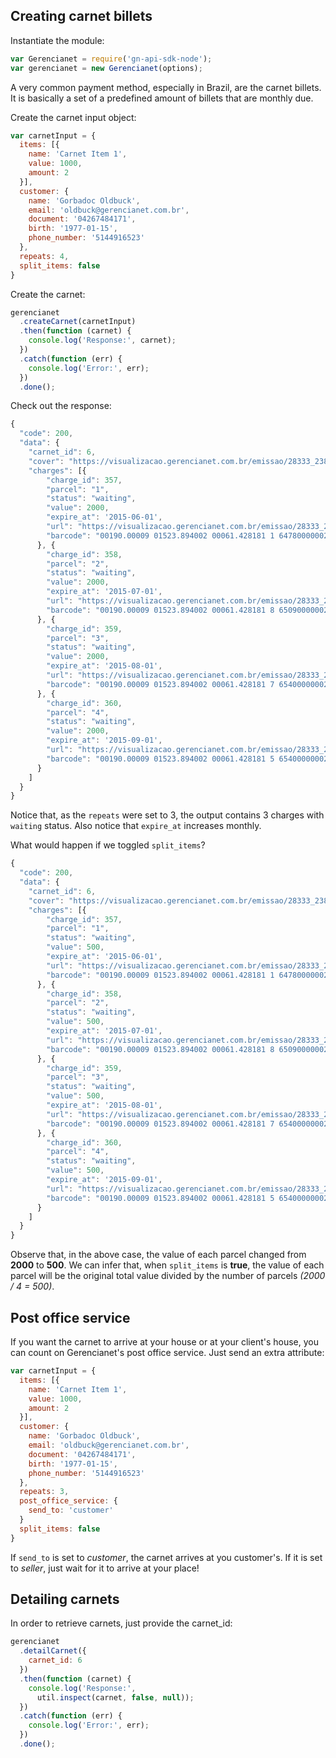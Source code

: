 ## Creating carnet billets

Instantiate the module:

```js
var Gerencianet = require('gn-api-sdk-node');
var gerencianet = new Gerencianet(options);
```

A very common payment method, especially in Brazil, are the carnet billets. It is basically a set of a predefined amount of billets that are monthly due.

Create the carnet input object:

```js
var carnetInput = {
  items: [{
    name: 'Carnet Item 1',
    value: 1000,
    amount: 2
  }],
  customer: {
    name: 'Gorbadoc Oldbuck',
    email: 'oldbuck@gerencianet.com.br',
    document: '04267484171',
    birth: '1977-01-15',
    phone_number: '5144916523'
  },
  repeats: 4,
  split_items: false
}
```

Create the carnet:

```js
gerencianet
  .createCarnet(carnetInput)
  .then(function (carnet) {
    console.log('Response:', carnet);
  })
  .catch(function (err) {
    console.log('Error:', err);
  })
  .done();
```

Check out the response:

```js
{
  "code": 200,
  "data": {
    "carnet_id": 6,
    "cover": "https://visualizacao.gerencianet.com.br/emissao/28333_2385_ZEMAL5/A5CC-28333-61428-LEENA9/28333-61428-LEENA9",
    "charges": [{
        "charge_id": 357,
        "parcel": "1",
        "status": "waiting",
        "value": 2000,
        "expire_at": '2015-06-01',
        "url": "https://visualizacao.gerencianet.com.br/emissao/28333_2385_ZEMAL5/A5CL-28333-61428-LEENA9/28333-61428-LEENA9",
        "barcode": "00190.00009 01523.894002 00061.428181 1 64780000002000"
      }, {
        "charge_id": 358,
        "parcel": "2",
        "status": "waiting",
        "value": 2000,
        "expire_at": '2015-07-01',
        "url": "https://visualizacao.gerencianet.com.br/emissao/28333_2385_ZEMAL5/A5CL-28333-61428-LEENA9/28333-61429-CORZE4",
        "barcode": "00190.00009 01523.894002 00061.428181 8 65090000002000"
      }, {
        "charge_id": 359,
        "parcel": "3",
        "status": "waiting",
        "value": 2000,
        "expire_at": '2015-08-01',
        "url": "https://visualizacao.gerencianet.com.br/emissao/28333_2385_ZEMAL5/A5CL-28333-61428-LEENA9/28333-61430-HIRRA4",
        "barcode": "00190.00009 01523.894002 00061.428181 7 65400000002000"
      }, {
        "charge_id": 360,
        "parcel": "4",
        "status": "waiting",
        "value": 2000,
        "expire_at": '2015-09-01',
        "url": "https://visualizacao.gerencianet.com.br/emissao/28333_2385_ZEMAL5/A5CL-28333-61428-LEENA9/28333-61431-HIRRA4",
        "barcode": "00190.00009 01523.894002 00061.428181 5 65400000002000"
      }
    ]
  }
}
```

Notice that, as the `repeats` were set to 3, the output contains 3 charges with `waiting` status. Also notice that `expire_at` increases monthly.

What would happen if we toggled `split_items`?

```js
{
  "code": 200,
  "data": {
    "carnet_id": 6,
    "cover": "https://visualizacao.gerencianet.com.br/emissao/28333_2385_ZEMAL5/A5CC-28333-61428-LEENA9/28333-61428-LEENA9",
    "charges": [{
        "charge_id": 357,
        "parcel": "1",
        "status": "waiting",
        "value": 500,
        "expire_at": '2015-06-01',
        "url": "https://visualizacao.gerencianet.com.br/emissao/28333_2385_ZEMAL5/A5CL-28333-61428-LEENA9/28333-61428-LEENA9",
        "barcode": "00190.00009 01523.894002 00061.428181 1 64780000002000"
      }, {
        "charge_id": 358,
        "parcel": "2",
        "status": "waiting",
        "value": 500,
        "expire_at": '2015-07-01',
        "url": "https://visualizacao.gerencianet.com.br/emissao/28333_2385_ZEMAL5/A5CL-28333-61428-LEENA9/28333-61429-CORZE4",
        "barcode": "00190.00009 01523.894002 00061.428181 8 65090000002000"
      }, {
        "charge_id": 359,
        "parcel": "3",
        "status": "waiting",
        "value": 500,
        "expire_at": '2015-08-01',
        "url": "https://visualizacao.gerencianet.com.br/emissao/28333_2385_ZEMAL5/A5CL-28333-61428-LEENA9/28333-61430-HIRRA4",
        "barcode": "00190.00009 01523.894002 00061.428181 7 65400000002000"
      }, {
        "charge_id": 360,
        "parcel": "4",
        "status": "waiting",
        "value": 500,
        "expire_at": '2015-09-01',
        "url": "https://visualizacao.gerencianet.com.br/emissao/28333_2385_ZEMAL5/A5CL-28333-61428-LEENA9/28333-61431-HIRRA4",
        "barcode": "00190.00009 01523.894002 00061.428181 5 65400000002000"
      }
    ]
  }
}
```

Observe that, in the above case, the value of each parcel changed from **2000** to **500**. We can infer that, when `split_items` is **true**, the value of each parcel will be the original total value divided by the number of parcels *(2000 / 4 = 500)*.

## Post office service

If you want the carnet to arrive at your house or at your client's house, you can count on Gerencianet's post office service. Just send an extra attribute:

```js
var carnetInput = {
  items: [{
    name: 'Carnet Item 1',
    value: 1000,
    amount: 2
  }],
  customer: {
    name: 'Gorbadoc Oldbuck',
    email: 'oldbuck@gerencianet.com.br',
    document: '04267484171',
    birth: '1977-01-15',
    phone_number: '5144916523'
  },
  repeats: 3,
  post_office_service: {
    send_to: 'customer'
  }
  split_items: false
}
```

If `send_to` is set to *customer*, the carnet arrives at you customer's. If it is set to *seller*, just wait for it to arrive at your place!

## Detailing carnets

In order to retrieve carnets, just provide the carnet_id:

```js
gerencianet
  .detailCarnet({
    carnet_id: 6
  })
  .then(function (carnet) {
    console.log('Response:',
      util.inspect(carnet, false, null));
  })
  .catch(function (err) {
    console.log('Error:', err);
  })
  .done();
```

